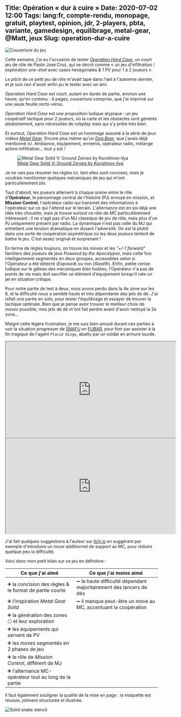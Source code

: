 Title: Opération « dur à cuire »
Date: 2020-07-02 12:00
Tags: lang:fr, compte-rendu, monopage, gratuit, playtest, opinion, jdr, 2-players, pbta, variante, gamedesign, equilibrage, metal-gear, @Matt, jeux
Slug: operation-dur-a-cuire
---

![Couverture du jeu](images/2020/07/OperationHardCase.jpg)

Cette semaine, j'ai eu l'occasion de tester [_Operation Hard Case_](https://paolojcruz.itch.io/operation-hard-case),
un court jeu de rôle de Paolo Jose Cruz, qui se décrit comme « un jeu d'infiltration / exploration _one-shot_ avec cases hexagonales & 1 PV pour 1 à 2 joueurs ».

Le _pitch_ de ce petit jeu de rôle m'avait tapé dans l'œil à l'automne dernier,
et je suis ravi d'avoir enfin pu le tester avec un ami.

_Operation Hard Case_ est court, autant en durée de partie, environ une heure, qu'en contenu :
4 pages, couverture comprise, que j'ai imprimé sur une seule feuille recto-verso.

_Operation Hard Case_ est une proposition ludique atypique :
un jeu coopératif tactique pour 2 joueurs,
où la carte et les obstacles sont générés aléatoirement,
sans nécessitée de _roleplay_ mais qui s'y prête très bien.

Et surtout, _Operation Hard Case_ est un hommage assumé à la série de jeux vidéos [_Metal Gear_](https://fr.wikipedia.org/wiki/Metal_Gear_(s%C3%A9rie_de_jeux_vid%C3%A9o)).
Encore plus même qu'un [_Dog Bear_](dog-bear.html), que j'avais déjà mentionné ici.
Ambiance, équipement, ennemis, opérateur radio, mélange action-infiltration... tout y est !

<figure>
  <img alt="Metal Gear Solid V: Ground Zeroes by Kuvshinov-Ilya" src="images/2020/07/Metal-Gear-Solid-V-Ground-Zeroes-by-Kuvshinov-Ilya.jpg">
  <figcaption><a href="https://www.deviantart.com/kuvshinov-ilya/art/Metal-Gear-Solid-V-Ground-Zeroes-442118095">Metal Gear Solid V: Ground Zeroes by Kuvshinov-Ilya</a></figcaption>
</figure>

Je ne vais pas résumer les règles ici, tant elles sont concises,
mais je voudrais mentionner quelques mécaniques de jeu qui m'ont particulièrement plu.

Tout d'abord, les joueurs alternent à chaque scène entre le rôle d'**Opérateur**,
le personnage central de l'histoire (PJ) envoyé en mission,
et **Mission Control**, l'opérateur radio qui transmet des informations à l'opérateur
sur ce qui l'attend sur le terrain.
L'alternance est en soi déjà une idée très chouette,
mais je trouve surtout ce rôle de _MC_ particulièrement intéressant :
il ne s'agit pas d'un MJ classique de jeu de rôle,
mais plus d'un PJ uniquement présent par radio.
La dynamique n'est pas celle du MJ qui entretient une tension dramatique en dosant l'adversité.
On est là plutôt dans une sorte de coopération asymétrique où les deux joueurs tentent de battre le jeu.
C'est assez original et surprenant !

En terme de règles toujours, on trouve les _moves_ et les _"+/-1 forward"_ familiers des joueurs de jeux _Powered by the Apocalypse_,
mais cette fois intelligemment segmentés en deux groupes,
accessibles selon si l'Opérateur a été détecté (_Exposed_) ou non (_Stealth_).
Enfin, petite cerise ludique sur le gâteau des mécaniques bien huilées,
l'Opérateur n'a pas de points de vie mais doit sacrifier un élément d'équipement lorsqu'il rate un jet en situation critique.

Pour notre partie de test à deux, nous avons perdu dans la 4e zone sur les 6,
et la difficulté nous a semblé haute et très dépendante des jets de dé.
J'ai refait une partie en solo, pour tester l'équilibrage et essayer de trouver la tactique optimale.
Bien que je pense avoir trouver le meilleur choix de _moves_ possible, mes jets de dé m'ont fait perdre avant d'avoir nettoyé la 2e zone...

Malgré cette légère frustration, je me suis bien amusé durant ces parties à voir la situation progresser
de [SNAFU](https://en.wikipedia.org/wiki/List_of_military_slang_terms#SNAFU) en [FUBAR](https://en.wikipedia.org/wiki/List_of_military_slang_terms#FUBAR),
pour finir par assister à la fin tragique de l'agent `Placid Dingo`,
abattu par un soldat en armure lourde.

<iframe width="560" height="315" src="https://www.youtube.com/embed/AShPXGlbvbE" allowfullscreen></iframe>

<iframe width="560" height="315" src="https://www.youtube.com/embed/sT8m1Rk0oCU" allowfullscreen></iframe>

J'ai fait quelques suggestions à l'auteur sur [itch.io](https://paolojcruz.itch.io/operation-hard-case)
en suggérant par exemple d'introduire un _move_ additionnel de support au MC, pour réduire quelque peu la difficulté.

Voici donc mon petit bilan sur ce jeu en définitive :

Ce que j'ai aimé                                          | Ce que j'ai moins aimé
----------------------------------------------------------|-
➕ la concision des règles & le format de partie courte   | ➖ la haute difficulté dépendant majoritairement des lancers de dés
➕ l'inspiration _Metal Gear Solid_                       | ➖ il manque peut-être un move au MC, accentuant la coopération
➕ la génération des zones ⬡ et leur exploration          |
➕ les équipements qui servent de PV                      |
➕ les _moves_ segmentés en 2 phases de jeu               |
➕ le rôle de _Mission Control_, différent de MJ          |
➕ l'alternance MC-opérateur tout au long de la partie    |

Il faut également souligner la qualité de la mise en page :
la maquette est réussie, joliment structurée et illustrée.

![Solid snake stencil](images/2020/07/solid-snake-stencil.jpg)


<style>
article iframe {
  display: block;
  margin: 1rem auto;
}
</style>
